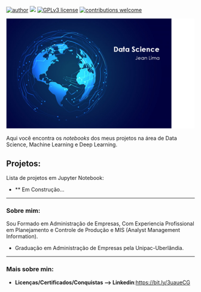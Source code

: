 [![author](https://img.shields.io/badge/Author-Jean%20Lima%20Rodovalho-red)](https://www.linkedin.com/in/jean-lima-rodovalho-550342131/) [![](https://img.shields.io/badge/python-3.7+-blue.svg)](https://www.python.org/downloads/release/python-365/) [![GPLv3 license](https://img.shields.io/badge/License-GPLv3-blue.svg)](http://perso.crans.org/besson/LICENSE.html) [![contributions welcome](https://img.shields.io/badge/contributions-welcome-brightgreen.svg?style=flat)](https://github.com/jeanlr16/Data-Science/issues)


<p align = "center">
  <img src = "https://github.com/jeanlr16/Data-Science/blob/main/Logo_DataScience_Jean.png?raw=true">
</p>


Aqui você encontra os *notebooks* dos meus projetos na área de Data Science, Machine Learning e Deep Learning.

## Projetos:
Lista de projetos em Jupyter Notebook:

* ** Em Construção...

---

### Sobre mim:

Sou Formado em Administração de Empresas, Com Experiencia Profissional em Planejamento e Controle de Produção e MIS (Analyst Management Information).

* Graduação em Administração de Empresas pela Unipac-Uberlândia.

---

### Mais sobre min:

* **Licenças/Certificados/Conquistas --> Linkedin**:https://bit.ly/3uaueCG



